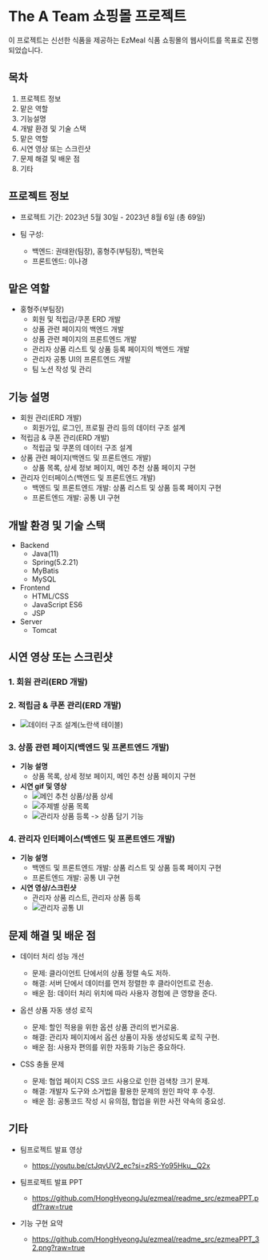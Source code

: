 

# The A Team 쇼핑몰 프로젝트

이 프로젝트는 신선한 식품을 제공하는 EzMeal 식품 쇼핑몰의 웹사이트를 목표로 진행되었습니다.


## 목차
1. 프로젝트 정보
2. 맡은 역할
3. 기능설명
4. 개발 환경 및 기술 스택
5. 맡은 역할
6. 시연 영상 또는 스크린샷
7. 문제 해결 및 배운 점
8. 기타

## 프로젝트 정보
- 프로젝트 기간: 2023년 5월 30일 - 2023년 8월 6일 (총 69일)

- 팀 구성: 
  - 백엔드: 권태완(팀장), 홍형주(부팀장), 백현욱
  - 프론트엔드: 이나경


## 맡은 역할

- 홍형주(부팀장)
  - 회원 및 적립금/쿠폰 ERD 개발
  - 상품 관련 페이지의 백엔드 개발
  - 상품 관련 페이지의 프론트엔드 개발
  - 관리자 상품 리스트 및 상품 등록 페이지의 백엔드 개발
  - 관리자 공통 UI의 프론트엔드 개발
  - 팀 노션 작성 및 관리


## 기능 설명

- 회원 관리(ERD 개발)
  - 회원가입, 로그인, 프로필 관리 등의 데이터 구조 설계
- 적립금 & 쿠폰 관리(ERD 개발)
  - 적립금 및 쿠폰의 데이터 구조 설계
- 상품 관련 페이지(백엔드 및 프론트엔드 개발)
  - 상품 목록, 상세 정보 페이지, 메인 추천 상품 페이지 구현
- 관리자 인터페이스(백엔드 및 프론트엔드 개발)
  - 백엔드 및 프론트엔드 개발: 상품 리스트 및 상품 등록 페이지 구현
  - 프론트엔드 개발: 공통 UI 구현

## 개발 환경 및 기술 스택

- Backend
  - Java(11)
  - Spring(5.2.21)
  - MyBatis
  - MySQL
- Frontend
  - HTML/CSS
  - JavaScript ES6
  - JSP
- Server
  - Tomcat


## 시연 영상 또는 스크린샷

### 1. 회원 관리(ERD 개발)
### 2. 적립금 & 쿠폰 관리(ERD 개발)
  - ![데이터 구조 설계(노란색 테이블)](https://github.com/HongHyeongJu/ezmeal/readme_src/ezmeal_ERD.png?raw=true)

### 3. 상품 관련 페이지(백엔드 및 프론트엔드 개발)
- **기능 설명**
  - 상품 목록, 상세 정보 페이지, 메인 추천 상품 페이지 구현
- **시연 gif 및 영상**
  - ![메인 추천 상품/상품 상세](https://github.com/HongHyeongJu/ezmeal/readme_src/MainRecommendedProductAndDetails.gif?raw=true)
  - ![주제별 상품 목록](https://github.com/HongHyeongJu/ezmeal/readme_src/ListOfProductsBySubject.gif?raw=true)
  - ![관리자 상품 등록 -> 상품 담기 기능](https://github.com/HongHyeongJu/ezmeal/readme_src/ManagerProductRegistration.gif?raw=true)

### 4. 관리자 인터페이스(백엔드 및 프론트엔드 개발)
- **기능 설명**
  - 백엔드 및 프론트엔드 개발: 상품 리스트 및 상품 등록 페이지 구현
  - 프론트엔드 개발: 공통 UI 구현
- **시연 영상/스크린샷**
  - 관리자 상품 리스트, 관리자 상품 등록
  - ![관리자 공통 UI](https://youtu.be/ctJqvUV2_ec?si=aj0nRMensnjVfTmd&t=1389)

## 문제 해결 및 배운 점

- 데이터 처리 성능 개선
  - 문제: 클라이언트 단에서의 상품 정렬 속도 저하.
  - 해결: 서버 단에서 데이터를 먼저 정렬한 후 클라이언트로 전송.
  - 배운 점: 데이터 처리 위치에 따라 사용자 경험에 큰 영향을 준다.

- 옵션 상품 자동 생성 로직
  - 문제: 할인 적용을 위한 옵션 상품 관리의 번거로움.
  - 해결: 관리자 페이지에서 옵션 상품이 자동 생성되도록 로직 구현.
  - 배운 점: 사용자 편의를 위한 자동화 기능은 중요하다.

- CSS 충돌 문제
  - 문제: 협업 페이지 CSS 코드 사용으로 인한 검색창 크기 문제.
  - 해결: 개발자 도구와 소거법을 활용한 문제의 원인 파악 후 수정.
  - 배운 점: 공통코드 작성 시 유의점, 협업을 위한 사전 약속의 중요성.

## 기타
- 팀프로젝트 발표 영상
  - https://youtu.be/ctJqvUV2_ec?si=zRS-Yo95Hku__Q2x
  
- 팀프로젝트 발표 PPT
  - https://github.com/HongHyeongJu/ezmeal/readme_src/ezmeaPPT.pdf?raw=true

- 기능 구현 요약
  - https://github.com/HongHyeongJu/ezmeal/readme_src/ezmeaPPT_32.png?raw=true
